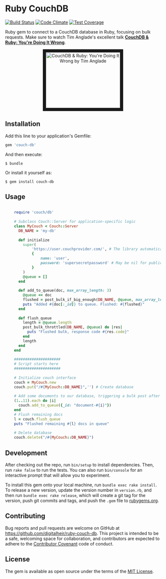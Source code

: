 # Ruby CouchDB
[![Build Status](https://travis-ci.org/digitalheir/couch-request.svg)](https://travis-ci.org/digitalheir/couch-request)
[![Code Climate](https://codeclimate.com/repos/557ee25869568057820098bd/badges/98c814c32321c88e9c9f/gpa.svg)](https://codeclimate.com/repos/557ee25869568057820098bd/feed)
[![Test Coverage](https://codeclimate.com/repos/557ee25869568057820098bd/badges/98c814c32321c88e9c9f/coverage.svg)](https://codeclimate.com/repos/557ee25869568057820098bd/coverage)

Ruby gem to connect to a CouchDB database in Ruby, focusing on bulk requests. Make sure to watch Tim Anglade's excellent talk **[CouchDB & Ruby: You're Doing It Wrong](https://www.youtube.com/watch?v=zEMfvCqVL4E)**.
 
<center>
<a href="http://www.youtube.com/watch?feature=player_embedded&v=zEMfvCqVL4E
" target="_blank"><img src="https://img.youtube.com/vi/zEMfvCqVL4E/0.jpg" 
alt="CouchDB & Ruby: You're Doing It Wrong by Tim Anglade" width="240" height="180" border="10" /></a>
</center>

## Installation

Add this line to your application's Gemfile:

```ruby
gem 'couch-db'
```

And then execute:

    $ bundle

Or install it yourself as:

    $ gem install couch-db

## Usage

```ruby

    require 'couch/db'
    
    # Subclass Couch::Server for application-specific logic
    class MyCouch < Couch::Server
      DB_NAME = 'my-db'
    
      def initialize
        super(
            'https://user.couchprovider.com/', # The library automatically detects whether to use SSL
            {
                name: 'user',
                password: 'supersecretpassword' # May be nil for public databases 
            }
        )
        @queue = []
      end
  
      def add_to_queue(doc, max_array_length: 3)
        @queue << doc
        flushed = post_bulk_if_big_enough(DB_NAME, @queue, max_array_length: max_array_length)
        puts "Added #{doc[:_id]} to queue. Flushed: #{flushed}"
      end
    
      def flush_queue
        length = @queue.length
        post_bulk_throttled(DB_NAME, @queue) do |res|
          puts "Flushed bulk, response code #{res.code}"
        end
        length
      end
    end
    
    #####################
    # Script starts here 
    #####################
    
    # Initialize couch interface
    couch = MyCouch.new
    couch.put("/#{MyCouch::DB_NAME}",'') # Create database
    
    # Add some documents to our database, triggering a bulk post after every 3 docs
    (1..11).each do |i|
      couch.add_to_queue({_id: "document-#{i}"})
    end
    # Flush remaining docs
    l = couch.flush_queue
    puts "Flushed remaining #{l} docs in queue"
    
    # Delete database
    couch.delete("/#{MyCouch::DB_NAME}") 

```

## Development

After checking out the repo, run `bin/setup` to install dependencies. Then, run `rake false` to run the tests. You can also run `bin/console` for an interactive prompt that will allow you to experiment.

To install this gem onto your local machine, run `bundle exec rake install`. To release a new version, update the version number in `version.rb`, and then run `bundle exec rake release`, which will create a git tag for the version, push git commits and tags, and push the `.gem` file to [rubygems.org](https://rubygems.org).

## Contributing

Bug reports and pull requests are welcome on GitHub at https://github.com/digitalheir/ruby-couch-db. This project is intended to be a safe, welcoming space for collaboration, and contributors are expected to adhere to the [Contributor Covenant](contributor-covenant.org) code of conduct.


## License

The gem is available as open source under the terms of the [MIT License](http://opensource.org/licenses/MIT).

